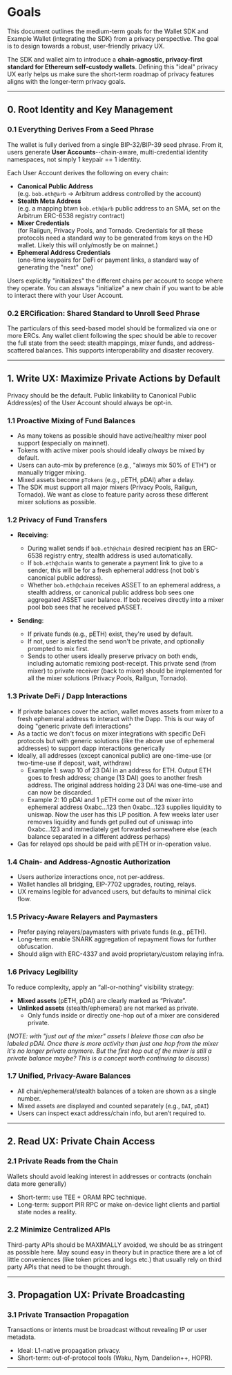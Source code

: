 # Goals

This document outlines the medium-term goals for the Wallet SDK and Example Wallet (integrating the SDK) from a privacy perspective. The goal is to design towards a robust, user-friendly privacy UX.

The SDK and wallet aim to introduce a **chain-agnostic, privacy-first standard for Ethereum self-custody wallets**. Defining this "ideal" privacy UX early helps us make sure the short-term roadmap of privacy features aligns with the longer-term privacy goals.

---

## 0. Root Identity and Key Management

### 0.1 Everything Derives From a Seed Phrase

The wallet is fully derived from a single BIP-32/BIP-39 seed phrase. From it, users generate **User Accounts**--chain-aware, multi-credential identity namespaces, not simply 1 keypair == 1 identity.

Each User Account derives the following on every chain:

- **Canonical Public Address**  
  (e.g. `bob.eth@arb` → Arbitrum address controlled by the account)
- **Stealth Meta Address**  
  (e.g. a mapping btwn `bob.eth@arb` public address to an SMA, set on the Arbitrum ERC-6538 registry contract)
- **Mixer Credentials**  
  (for Railgun, Privacy Pools, and Tornado. Credentials for all these protocols need a standard way to be generated from keys on the HD wallet. Likely this will only/mostly be on mainnet.)
- **Ephemeral Address Credentials**  
  (one-time keypairs for DeFi or payment links, a standard way of generating the "next" one)

Users explicitly "initializes" the different chains per account to scope where they operate. You can alsways "initialize" a new chain if you want to be able to interact there with your User Account.

### 0.2 ERCification: Shared Standard to Unroll Seed Phrase 

The particulars of this seed-based model should be formalized via one or more ERCs. Any wallet client following the spec should be able to recover the full state from the seed: stealth mappings, mixer funds, and address-scattered balances. This supports interoperability and disaster recovery.

---

## 1. Write UX: Maximize Private Actions by Default

Privacy should be the default. Public linkability to Canonical Public Address(es) of the User Account should always be opt-in.

### 1.1 Proactive Mixing of Fund Balances

- As many tokens as possible should have active/healthy mixer pool support (especially on mainnet).
- Tokens with active mixer pools should ideally _always_ be mixed by default.
- Users can auto-mix by preference (e.g., "always mix 50% of ETH") or manually trigger mixing.
- Mixed assets become `pTokens` (e.g., pETH, pDAI) after a delay.
- The SDK must support all major mixers (Privacy Pools, Railgun, Tornado). We want as close to feature parity across these different mixer solutions as possible.

### 1.2 Privacy of Fund Transfers

- **Receiving**:  
  - During wallet sends if `bob.eth@chain` desired recipient has an ERC-6538 registry entry, stealth address is used automatically.
  - If `bob.eth@chain` wants to generate a payment link to give to a sender, this will be for a fresh ephemeral address (not bob's canonical public address).
  - Whether `bob.eth@chain` receives ASSET to an ephemeral address, a stealth address, or canonical public address bob sees one aggregated ASSET user balance. If bob receives directly into a mixer pool bob sees that he received pASSET.

- **Sending**:  
  - If private funds (e.g., pETH) exist, they're used by default.
  - If not, user is alerted the send won't be private, and optionally prompted to mix first.
  - Sends to other users ideally preserve privacy on both ends, including automatic remixing post-receipt. This private send (from mixer) to private receiver (back to mixer) should be implemented for all the mixer solutions (Privacy Pools, Railgun, Tornado).

### 1.3 Private DeFi / Dapp Interactions

- If private balances cover the action, wallet moves assets from mixer to a fresh ephemeral address to interact with the Dapp. This is our way of doing "generic private defi interactions"
- As a tactic we don't focus on mixer integrations with specific DeFi protocols but with generic solutions (like the above use of ephemeral addresses) to support dapp interactions generically
- Ideally, all addresses (except canonical public) are one-time-use (or two-time-use if deposit, wait, withdraw)
  - Example 1: swap 10 of 23 DAI in an address for ETH. Output ETH goes to fresh address; change (13 DAI) goes to another fresh address. The original address holding 23 DAI was one-time-use and can now be discarded.
  - Example 2: 10 pDAI and 1 pETH come out of the mixer into ephemeral address 0xabc...123 then 0xabc...123 supplies liquidity to uniswap. Now the user has this LP position. A few weeks later user removes liquidity and funds get pulled out of uniswap into 0xabc...123 and immediately get forwarded somewhere else (each balance separated in a different address perhaps)
- Gas for relayed ops should be paid with pETH or in-operation value.

### 1.4 Chain- and Address-Agnostic Authorization

- Users authorize interactions once, not per-address.
- Wallet handles all bridging, EIP-7702 upgrades, routing, relays.
- UX remains legible for advanced users, but defaults to minimal click flow.

### 1.5 Privacy-Aware Relayers and Paymasters

- Prefer paying relayers/paymasters with private funds (e.g., pETH).
- Long-term: enable SNARK aggregation of repayment flows for further obfuscation.
- Should align with ERC-4337 and avoid proprietary/custom relaying infra.

### 1.6 Privacy Legibility

To reduce complexity, apply an “all-or-nothing” visibility strategy:

- **Mixed assets** (pETH, pDAI) are clearly marked as “Private”.
- **Unlinked assets** (stealth/ephemeral) are not marked as private.
  - Only funds inside or directly one-hop out of a mixer are considered private.

(_NOTE: with "just out of the mixer" assets I bleieve those can also be labeled pDAI. Once there is more activity than just one hop from the mixer it's no longer private anymore. But the first hop out of the mixer is still a private balance maybe? This is a concept worth continuing to discuss_)

### 1.7 Unified, Privacy-Aware Balances

- All chain/ephemeral/stealth balances of a token are shown as a single number.
- Mixed assets are displayed and counted separately (e.g., `DAI`, `pDAI`)
- Users can inspect exact address/chain info, but aren’t required to.

---

## 2. Read UX: Private Chain Access

### 2.1 Private Reads from the Chain

Wallets should avoid leaking interest in addresses or contracts (onchain data more generally)

- Short-term: use TEE + ORAM RPC technique.
- Long-term: support PIR RPC or make on-device light clients and partial state nodes a reality.

### 2.2 Minimize Centralized APIs

Third-party APIs should be MAXIMALLY avoided, we should be as stringent as possible here. May sound easy in theory but in practice there are a lot of little conveniences (like token prices and logs etc.) that usually rely on third party APIs that need to be thought through.

---

## 3. Propagation UX: Private Broadcasting

### 3.1 Private Transaction Propagation

Transactions or intents must be broadcast without revealing IP or user metadata.

- Ideal: L1-native propagation privacy.
- Short-term: out-of-protocol tools (Waku, Nym, Dandelion++, HOPR).

---
